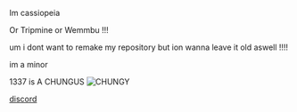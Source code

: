 Im cassiopeia

Or Tripmine or Wemmbu !!!

um i dont want to remake my repository but ion wanna leave it old aswell !!!!

im a minor

1337 is A CHUNGUS 
![CHUNGY](https://s.iimg.su/s/28/yq1qzKOoOUhqaj4cZMhhjGXVnTPV5VwjPc2AaS38.png)

[discord](https://discord.com/users/1156944032749064243)
